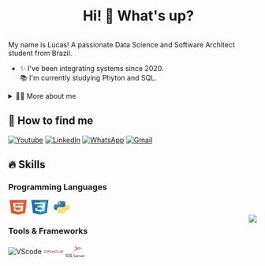 <!--title-->
<div id="user-content-toc">
  <ul align="center">
    <summary><h1 style="display: inline-block">Hi! 👋 What's up?</h1></summary>
</div>

<!--presentation-->
<p>
  My name is Lucas! A passionate Data Science and Software Architect student from Brazil.

  - ✨ I've been integrating systems since 2020.<br>📚 I'm currently studying Phyton and SQL.
</p>

<!-- dropdown -->
<details>
  <summary>👨‍💻 More about me</summary>

  - 💬 I am 21 years old, currently living in Brazil. Systems Analyst with 4+ years in Oracle database management, healthcare systems, and software project management. Proven track record in leading software development and deploying integrated systems solutions. Looking to apply my technical and project management skills in a dynamic tech-driven company
</details>
<h2>💬 How to find me </h2>

<!--links-->
[![Youtube](https://img.shields.io/badge/YouTube-FF0000?style=for-the-badge&logo=youtube&logoColor=white)](https://www.youtube.com/@paiineli?feature=shared)
[![LinkedIn](https://img.shields.io/badge/LinkedIn-0077B5?style=for-the-badge&logo=linkedin&logoColor=white)](https://www.linkedin.com/in/lucaspaineli/)
[![WhatsApp](https://img.shields.io/badge/WhatsApp-25D366?style=for-the-badge&logo=whatsapp&logoColor=white)](https://wa.me/5515991144028)
[![Gmail](https://img.shields.io/badge/Gmail-D14836?style=for-the-badge&logo=gmail&logoColor=white)](mailto:painelilucas@gmail.com)



<!-- Skills: Programming Languages -->
<h2>🔥 Skills</h2>
  <div style="flex-basis: 48%;">
    <h3>Programming Languages</h3>
    <img align="center" alt="HTML" height="30" width="40" src="https://raw.githubusercontent.com/devicons/devicon/master/icons/html5/html5-original.svg">
    <img align="center" alt="CSS" height="30" width="40" src="https://raw.githubusercontent.com/devicons/devicon/master/icons/css3/css3-original.svg">
    <img align="center" alt="Python" height="30" width="40" src="https://raw.githubusercontent.com/devicons/devicon/master/icons/python/python-original.svg">
  </div>
<img align="right" src="https://github-readme-stats.vercel.app/api/top-langs/?username=paiineli&theme=dark&&hide_progress=true"/>
  <!-- Skills: Tools & Frameworks -->
  <div style="flex-basis: 48%;">
    <h3>Tools & Frameworks</h3>
    <img align="center" alt="VScode" height="30" width="40" src="https://cdn.jsdelivr.net/gh/devicons/devicon/icons/vscode/vscode-original.svg">
    <img align="center" alt="Oracle" height="30" width="40" src="https://raw.githubusercontent.com/devicons/devicon/master/icons/oracle/oracle-original.svg">
    <img align="center" alt="MySQL" height="30" width="40" src="https://raw.githubusercontent.com/devicons/devicon/master/icons/microsoftsqlserver/microsoftsqlserver-original-wordmark.svg">
  </div>
